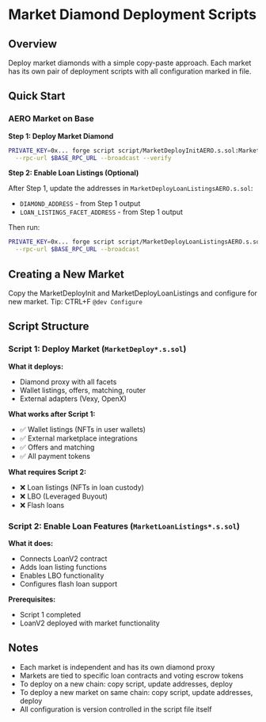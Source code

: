 # Market Diamond Deployment Scripts

## Overview

Deploy market diamonds with a simple copy-paste approach. Each market has its own pair of deployment scripts with all configuration marked in file.

## Quick Start

### AERO Market on Base

**Step 1: Deploy Market Diamond**
```bash
PRIVATE_KEY=0x... forge script script/MarketDeployInitAERO.s.sol:MarketDeployInitAERO \
  --rpc-url $BASE_RPC_URL --broadcast --verify
```

**Step 2: Enable Loan Listings (Optional)**

After Step 1, update the addresses in `MarketDeployLoanListingsAERO.s.sol`:
- `DIAMOND_ADDRESS` - from Step 1 output
- `LOAN_LISTINGS_FACET_ADDRESS` - from Step 1 output

Then run:
```bash
PRIVATE_KEY=0x... forge script script/MarketDeployLoanListingsAERO.s.sol:MarketDeployLoanListingsAERO \
  --rpc-url $BASE_RPC_URL --broadcast
```

## Creating a New Market

Copy the MarketDeployInit and MarketDeployLoanListings and configure for new market. Tip: CTRL+F `@dev Configure`


## Script Structure

### Script 1: Deploy Market (`MarketDeploy*.s.sol`)

**What it deploys:**
- Diamond proxy with all facets
- Wallet listings, offers, matching, router
- External adapters (Vexy, OpenX)

**What works after Script 1:**
- ✅ Wallet listings (NFTs in user wallets)
- ✅ External marketplace integrations
- ✅ Offers and matching
- ✅ All payment tokens

**What requires Script 2:**
- ❌ Loan listings (NFTs in loan custody)
- ❌ LBO (Leveraged Buyout)
- ❌ Flash loans

### Script 2: Enable Loan Features (`MarketLoanListings*.s.sol`)

**What it does:**
- Connects LoanV2 contract
- Adds loan listing functions
- Enables LBO functionality
- Configures flash loan support

**Prerequisites:**
- Script 1 completed
- LoanV2 deployed with market functionality

## Notes

- Each market is independent and has its own diamond proxy
- Markets are tied to specific loan contracts and voting escrow tokens
- To deploy on a new chain: copy script, update addresses, deploy
- To deploy a new market on same chain: copy script, update addresses, deploy
- All configuration is version controlled in the script file itself

